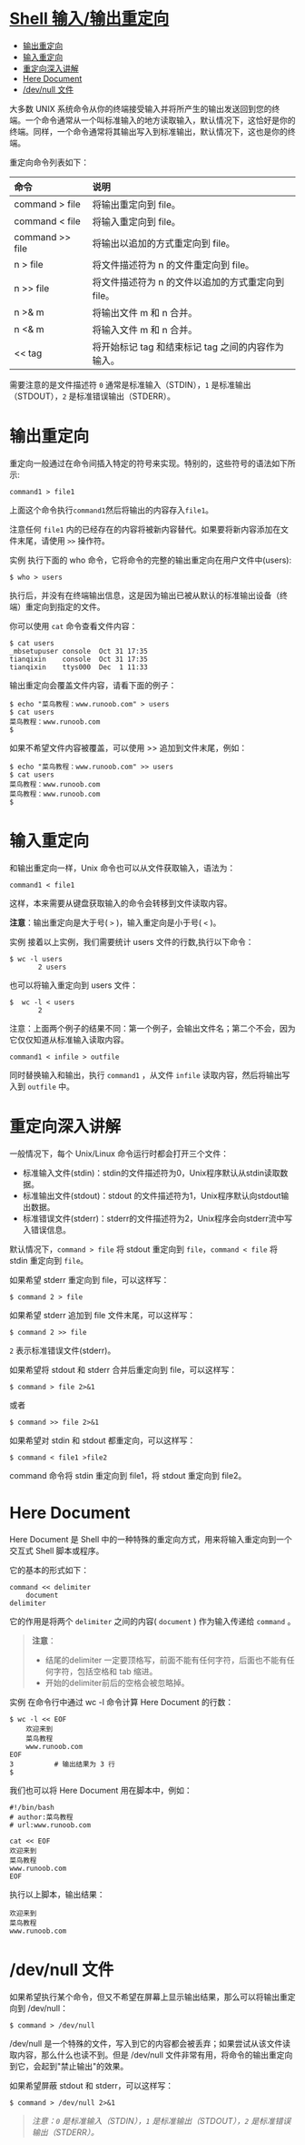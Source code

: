 # [Shell 输入/输出重定向](http://www.runoob.com/linux/linux-shell-io-redirections.html)

<!-- TOC -->
- [输出重定向](#输出重定向)
- [输入重定向](#输入重定向)
- [重定向深入讲解](#重定向深入讲解)
- [Here Document](#here-document)
- [/dev/null 文件](#devnull-文件)
<!-- /TOC -->

大多数 UNIX 系统命令从你的终端接受输入并将所产生的输出发送回​​到您的终端。一个命令通常从一个叫标准输入的地方读取输入，默认情况下，这恰好是你的终端。同样，一个命令通常将其输出写入到标准输出，默认情况下，这也是你的终端。

重定向命令列表如下：

|命令          |	说明|
|:-------------|:----|
|command > file |	将输出重定向到 file。|
|command < file |	将输入重定向到 file。|
|command >> file |	将输出以追加的方式重定向到 file。|
|n > file |	将文件描述符为 n 的文件重定向到 file。|
|n >> file |	将文件描述符为 n 的文件以追加的方式重定向到 file。|
|n >& m |	将输出文件 m 和 n 合并。|
|n <& m |	将输入文件 m 和 n 合并。|
|<< tag |	将开始标记 tag 和结束标记 tag 之间的内容作为输入。|

需要注意的是文件描述符 `0` 通常是标准输入（STDIN），`1` 是标准输出（STDOUT），`2` 是标准错误输出（STDERR）。

# 输出重定向
重定向一般通过在命令间插入特定的符号来实现。特别的，这些符号的语法如下所示:
```shell
command1 > file1
```
上面这个命令执行`command1`然后将输出的内容存入`file1`。

注意任何 `file1` 内的已经存在的内容将被新内容替代。如果要将新内容添加在文件末尾，请使用 `>>` 操作符。

实例
执行下面的 who 命令，它将命令的完整的输出重定向在用户文件中(users):
```ssh
$ who > users
```
执行后，并没有在终端输出信息，这是因为输出已被从默认的标准输出设备（终端）重定向到指定的文件。

你可以使用 `cat` 命令查看文件内容：
```ssh
$ cat users
_mbsetupuser console  Oct 31 17:35 
tianqixin    console  Oct 31 17:35 
tianqixin    ttys000  Dec  1 11:33 
```
输出重定向会覆盖文件内容，请看下面的例子：
```ssh
$ echo "菜鸟教程：www.runoob.com" > users
$ cat users
菜鸟教程：www.runoob.com
$
```
如果不希望文件内容被覆盖，可以使用 >> 追加到文件末尾，例如：
```ssh
$ echo "菜鸟教程：www.runoob.com" >> users
$ cat users
菜鸟教程：www.runoob.com
菜鸟教程：www.runoob.com
$
```
# 输入重定向
和输出重定向一样，Unix 命令也可以从文件获取输入，语法为：
```ssh
command1 < file1
```
这样，本来需要从键盘获取输入的命令会转移到文件读取内容。

**注意**：输出重定向是大于号( `>` )，输入重定向是小于号( `<` )。

实例
接着以上实例，我们需要统计 users 文件的行数,执行以下命令：
```ssh
$ wc -l users
       2 users
```
也可以将输入重定向到 users 文件：
```ssh
$  wc -l < users
       2 
```
注意：上面两个例子的结果不同：第一个例子，会输出文件名；第二个不会，因为它仅仅知道从标准输入读取内容。
```ssh
command1 < infile > outfile
```
同时替换输入和输出，执行 `command1` ，从文件 `infile` 读取内容，然后将输出写入到 `outfile` 中。

# 重定向深入讲解
一般情况下，每个 Unix/Linux 命令运行时都会打开三个文件：
- 标准输入文件(stdin)：stdin的文件描述符为0，Unix程序默认从stdin读取数据。
- 标准输出文件(stdout)：stdout 的文件描述符为1，Unix程序默认向stdout输出数据。
- 标准错误文件(stderr)：stderr的文件描述符为2，Unix程序会向stderr流中写入错误信息。

默认情况下，`command > file` 将 stdout 重定向到 `file`，`command < file` 将stdin 重定向到 `file`。

如果希望 stderr 重定向到 file，可以这样写：
```ssh
$ command 2 > file
```
如果希望 stderr 追加到 file 文件末尾，可以这样写：
```ssh
$ command 2 >> file
```
`2`  表示标准错误文件(stderr)。

如果希望将 stdout 和 stderr 合并后重定向到 file，可以这样写：
```ssh
$ command > file 2>&1
```
或者
```ssh
$ command >> file 2>&1
```
如果希望对 stdin 和 stdout 都重定向，可以这样写：
```ssh
$ command < file1 >file2
```
command 命令将 stdin 重定向到 file1，将 stdout 重定向到 file2。

# Here Document
Here Document 是 Shell 中的一种特殊的重定向方式，用来将输入重定向到一个交互式 Shell 脚本或程序。

它的基本的形式如下：
```shell
command << delimiter
    document
delimiter
```
它的作用是将两个 `delimiter` 之间的内容( `document` ) 作为输入传递给 `command` 。

> **注意**：
> - 结尾的delimiter 一定要顶格写，前面不能有任何字符，后面也不能有任何字符，包括空格和 tab 缩进。
> - 开始的delimiter前后的空格会被忽略掉。

实例
在命令行中通过 wc -l 命令计算 Here Document 的行数：
```ssh
$ wc -l << EOF
    欢迎来到
    菜鸟教程
    www.runoob.com
EOF
3          # 输出结果为 3 行
$
```
我们也可以将 Here Document 用在脚本中，例如：
```shell
#!/bin/bash
# author:菜鸟教程
# url:www.runoob.com

cat << EOF
欢迎来到
菜鸟教程
www.runoob.com
EOF
```
执行以上脚本，输出结果：
```
欢迎来到
菜鸟教程
www.runoob.com
```

# /dev/null 文件
如果希望执行某个命令，但又不希望在屏幕上显示输出结果，那么可以将输出重定向到 /dev/null：
```ssh
$ command > /dev/null
```
/dev/null 是一个特殊的文件，写入到它的内容都会被丢弃；如果尝试从该文件读取内容，那么什么也读不到。但是 /dev/null 文件非常有用，将命令的输出重定向到它，会起到"禁止输出"的效果。

如果希望屏蔽 stdout 和 stderr，可以这样写：
```ssh
$ command > /dev/null 2>&1
```
> *注意：`0` 是标准输入（STDIN），`1` 是标准输出（STDOUT），`2` 是标准错误输出（STDERR）。*
